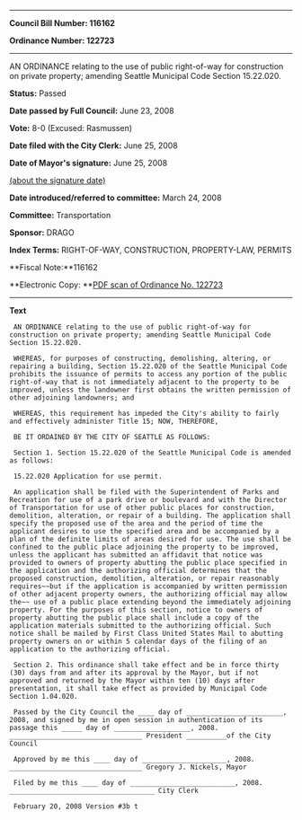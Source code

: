 

********

**Council Bill Number: 116162**
   
**Ordinance Number: 122723**
********

 AN ORDINANCE relating to the use of public right-of-way for construction on private property; amending Seattle Municipal Code Section 15.22.020.

**Status:** Passed
   
**Date passed by Full Council:** June 23, 2008
   
**Vote:** 8-0 (Excused: Rasmussen)
   
**Date filed with the City Clerk:** June 25, 2008
   
**Date of Mayor's signature:** June 25, 2008
   
[(about the signature date)](/~public/approvaldate.htm)
   
   
   
**Date introduced/referred to committee:** March 24, 2008
   
**Committee:** Transportation
   
**Sponsor:** DRAGO
   
   
**Index Terms:** RIGHT-OF-WAY, CONSTRUCTION, PROPERTY-LAW, PERMITS

**Fiscal Note:**116162

**Electronic Copy: **[PDF scan of Ordinance No. 122723](/~archives/Ordinances/Ord_122723.pdf)

********

**Text**
   
```
 AN ORDINANCE relating to the use of public right-of-way for construction on private property; amending Seattle Municipal Code Section 15.22.020.

 WHEREAS, for purposes of constructing, demolishing, altering, or repairing a building, Section 15.22.020 of the Seattle Municipal Code prohibits the issuance of permits to access any portion of the public right-of-way that is not immediately adjacent to the property to be improved, unless the landowner first obtains the written permission of other adjoining landowners; and

 WHEREAS, this requirement has impeded the City's ability to fairly and effectively administer Title 15; NOW, THEREFORE,

 BE IT ORDAINED BY THE CITY OF SEATTLE AS FOLLOWS:

 Section 1. Section 15.22.020 of the Seattle Municipal Code is amended as follows:

 15.22.020 Application for use permit.

 An application shall be filed with the Superintendent of Parks and Recreation for use of a park drive or boulevard and with the Director of Transportation for use of other public places for construction, demolition, alteration, or repair of a building. The application shall specify the proposed use of the area and the period of time the applicant desires to use the specified area and be accompanied by a plan of the definite limits of areas desired for use. The use shall be confined to the public place adjoining the property to be improved, unless the applicant has submitted an affidavit that notice was provided to owners of property abutting the public place specified in the application and the authorizing official determines that the proposed construction, demolition, alteration, or repair reasonably requires~~but if the application is accompanied by written permission of other adjacent property owners, the authorizing official may allow the~~ use of a public place extending beyond the immediately adjoining property. For the purposes of this section, notice to owners of property abutting the public place shall include a copy of the application materials submitted to the authorizing official. Such notice shall be mailed by First Class United States Mail to abutting property owners on or within 5 calendar days of the filing of an application to the authorizing official.

 Section 2. This ordinance shall take effect and be in force thirty (30) days from and after its approval by the Mayor, but if not approved and returned by the Mayor within ten (10) days after presentation, it shall take effect as provided by Municipal Code Section 1.04.020.

 Passed by the City Council the ____ day of ________________________, 2008, and signed by me in open session in authentication of its passage this _____ day of ___________________, 2008. _________________________________ President __________of the City Council

 Approved by me this ____ day of _____________________, 2008. _________________________________ Gregory J. Nickels, Mayor

 Filed by me this ____ day of __________________________, 2008. ____________________________________ City Clerk

 February 20, 2008 Version #3b t

```

